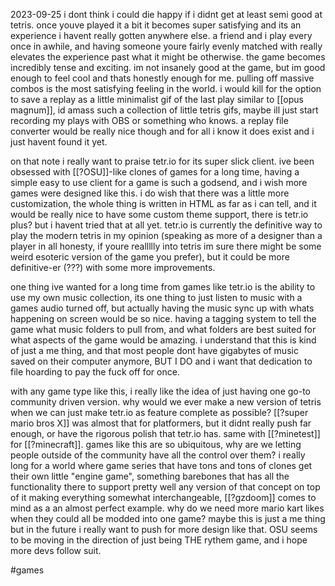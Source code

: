 2023-09-25
i dont think i could die happy if i didnt get at least semi good at tetris. once youve played it a bit it becomes super satisfying and its an experience i havent really gotten anywhere else. a friend and i play every once in awhile, and having someone youre fairly evenly matched with really elevates the experience past what it might be otherwise. the game becomes incredibly tense and exciting. im not insanely good at the game, but im good enough to feel cool and thats honestly enough for me. pulling off massive combos is the most satisfying feeling in the world. i would kill for the option to save a replay as a little minimalist gif of the last play similar to [[opus magnum]], id amass such a collection of little tetris gifs, maybe ill just start recording my plays with OBS or something who knows. a replay file converter would be really nice though and for all i know it does exist and i just havent found it yet.

on that note i really want to praise tetr.io for its super slick client. ive been obsessed with [[?OSU]]-like clones of games for a long time, having a simple easy to use client for a game is such a godsend, and i wish more games were designed like this. i do wish that there was a little more customization, the whole thing is written in HTML as far as i can tell, and it would be really nice to have some custom theme support, there is tetr.io plus? but i havent tried that at all yet. tetr.io is currently the definitive way to play the modern tetris in my opinion (speaking as more of a designer than a player in all honesty, if youre reallllly into tetris im sure there might be some weird esoteric version of the game you prefer), but it could be more definitive-er (???) with some more improvements.

one thing ive wanted for a long time from games like tetr.io is the ability to use my own music collection, its one thing to just listen to music with a games audio turned off, but actually having the music sync up with whats happening on screen would be so nice. having a tagging system to tell the game what music folders to pull from, and what folders are best suited for what aspects of the game would be amazing. i understand that this is kind of just a me thing, and that most people dont have gigabytes of music saved on their computer anymore, BUT I DO and i want that dedication to file hoarding to pay the fuck off for once.

with any game type like this, i really like the idea of just having one go-to community driven version. why would we ever make a new version of tetris when we can just make tetr.io as feature complete as possible? [[?super mario bros X]] was almost that for platformers, but it didnt really push far enough, or have the rigorous polish that tetr.io has. same with [[?minetest]] for [[?minecraft]]. games like this are so ubiquitous, why are we letting people outside of the community have all the control over them? i really long for a world where game series that have tons and tons of clones get their own little "engine game", something barebones that has all the functionality there to support pretty well any version of that concept on top of it making everything somewhat interchangeable, [[?gzdoom]] comes to mind as a an almost perfect example. why do we need more mario kart likes when they could all be modded into one game? maybe this is just a me thing but in the future i really want to push for more design like that. OSU seems to be moving in the direction of just being THE rythem game, and i hope more devs follow suit.

#games